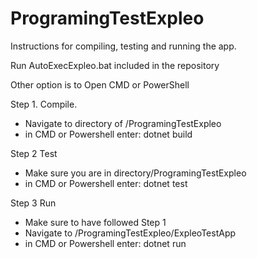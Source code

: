 # ProgramingTestExpleo
Instructions for compiling, testing and running the app.

Run AutoExecExpleo.bat included in the repository

Other option is to Open CMD or PowerShell

Step 1. Compile.
- Navigate to directory of /ProgramingTestExpleo
- in CMD or Powershell enter: dotnet build

Step 2 Test
- Make sure you are in directory/ProgramingTestExpleo
- in CMD or Powershell enter: dotnet test
 
Step 3 Run
- Make sure to have followed Step 1
- Navigate to /ProgramingTestExpleo/ExpleoTestApp
- in CMD or Powershell enter: dotnet run
